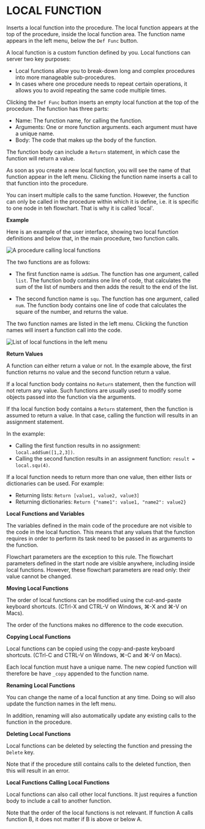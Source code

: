 # LOCAL FUNCTION  
  
Inserts a local function into the procedure. The local function appears at the top of the procedure, inside the local function area. The function name appears in the left menu, below the `Def Func` button.

A local function is a custom function defined by you. Local functions can server two key purposes:
* Local functions allow you to break-down long and complex procedures into more manageable sub-procedures.
* In cases where one procedure needs to repeat certain operations, it allows you to avoid repeating the same code multiple times.

Clicking the `Def Func` button inserts an empty local function at the top of the procedure. The function has three parts:
* Name: The function name, for calling the function.
* Arguments: One or more function arguments. each argument must have a unique name. 
* Body: The code that makes up the body of the function. 

The function body can include a `Return` statement, in which case the function will return a value.

As soon as you create a new local function, you will see the name of that function appear in the left menu. Clicking the function name inserts a call to that function into the procedure. 

You can insert multiple calls to the same function. However, the function can only be called in the procedure within which it is define, i.e. it is specific to one node in teh flowchart. That is why it is called 'local'.

**Example**

Here is an example of the user interface, showing two local function definitions and below that, in the main procedure, two function calls.

![A procedure calling local functions](assets/typedoc-json/docCF/imgs/local_func_ui_code.png)

The two functions are as follows:

* The first function name is `addSum`. The function has one argument, called `list`. The function body contains one line of code, that calculates the sum of the list of numbers and then adds the result to the end of the list.

* The second function name is `squ`. The function has one argument, called `num`. The function body contains one line of code that calculates the square of the number, and returns the value.

The two function names are listed in the left menu. Clicking the function names will insert a function call into the code. 

![List of local functions in the left menu](assets/typedoc-json/docCF/imgs/local_func_ui_menu.png)

**Return Values**

A function can either return a value or not. In the example above, the first function returns no value and the second function return a value.

If a local function body contains no `Return` statement, then the function will not return any value. Such functions are usually used to modify some objects passed into the function via the arguments. 

If tha local function body contains a `Return` statement, then the function is assumed to return a value. In that case, calling the function will results in an assignment statement.

In the example:
* Calling the first function results in no assignment: `local.addSum([1,2,3])`.
* Calling the second function results in an assignment function: `result = local.squ(4)`.

If a local function needs to return more than one value, then either lists or dictionaries can be used. For example:
* Returning lists: `Return [value1, value2, value3]`
* Returning dictionaries: `Return {"name1": value1, "name2": value2}`

**Local Functions and Variables**

The variables defined in the main code of the procedure are not visible to the code in the local function. This means that any values that the function requires in order to perform its task need to be passed in as arguments to the function. 

Flowchart parameters are the exception to this rule. The flowchart parameters defined in the start node are visible anywhere, including inside local functions. However, these flowchart parameters are read only: their value cannot be changed.

**Moving Local Functions**

The order of local functions can be modified using the cut-and-paste keyboard shortcuts. (CTrl-X and CTRL-V on Windows, ⌘-X and ⌘-V on Macs).

The order of the functions makes no difference to the code execution.

**Copying Local Functions**

Local functions can be copied using the copy-and-paste keyboard shortcuts. (CTrl-C and CTRL-V on Windows, ⌘-C and ⌘-V on Macs).

Each local function must have a unique name. The new copied function will therefore be have `_copy` appended to the function name.

**Renaming Local Functions**

You can change the name of a local function at any time. Doing so will also update the function names in the left menu. 

In addition, renaming will also automatically update any existing calls to the function in the procedure.

**Deleting Local Functions**

Local functions can be deleted by selecting the function and pressing the `Delete` key.

Note that if the procedure still contains calls to the deleted function, then this will result in an error.


**Local Functions Calling Local Functions**

Local functions can also call other local functions. It just requires a function body to include a call to another function.

Note that the order of the local functions is not relevant. If function A calls function B, it does not matter if B is above or below A.